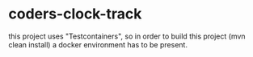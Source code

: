 # coders-clock-track

this project uses "Testcontainers", so in order to build this project (mvn clean install) a docker
environment has to be present.